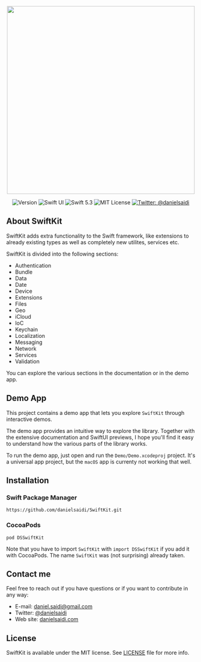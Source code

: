 <p align="center">
    <img src ="Resources/Logo.png" width=500 />
</p>

<p align="center">
    <img src="https://img.shields.io/github/v/release/danielsaidi/SwiftKit?color=%2300550&sort=semver" alt="Version" />
    <img src="https://img.shields.io/badge/platform-SwiftUI-red.svg" alt="Swift UI" />
    <img src="https://img.shields.io/badge/Swift-5.3-orange.svg" alt="Swift 5.3" />
    <img src="https://img.shields.io/github/license/danielsaidi/SwiftKit" alt="MIT License" />
    <a href="https://twitter.com/danielsaidi">
        <img src="https://img.shields.io/badge/contact-@danielsaidi-blue.svg?style=flat" alt="Twitter: @danielsaidi" />
    </a>
</p>


## About SwiftKit

SwiftKit adds extra functionality to the Swift framework, like extensions to already existing types as well as completely new utilites, services etc. 

SwiftKit is divided into the following sections:

* Authentication
* Bundle
* Data
* Date
* Device
* Extensions
* Files
* Geo
* iCloud
* IoC
* Keychain
* Localization
* Messaging
* Network
* Services
* Validation

You can explore the various sections in the documentation or in the demo app.


## Demo App

This project contains a demo app that lets you explore `SwiftKit` through interactive demos. 

The demo app provides an intuitive way to explore the library. Together with the extensive documentation and SwiftUI previews, I hope you'll find it easy to understand how the various parts of the library works.

To run the demo app, just open and run the `Demo/Demo.xcodeproj` project. It's a universal app project, but the `macOS` app is currenty not working that well.


## Installation

### Swift Package Manager

```
https://github.com/danielsaidi/SwiftKit.git
```

### CocoaPods

```
pod DSSwiftKit
```

Note that you have to import `SwiftKit` with `import DSSwiftKit` if you add it with CocoaPods. The name `SwiftKit` was (not surprising) already taken.


## Contact me

Feel free to reach out if you have questions or if you want to contribute in any way:

* E-mail: [daniel.saidi@gmail.com][Email]
* Twitter: [@danielsaidi][Twitter]
* Web site: [danielsaidi.com][Website]


## License

SwiftKit is available under the MIT license. See [LICENSE][License] file for more info.

[Email]: mailto:daniel.saidi@gmail.com
[Twitter]: http://www.twitter.com/danielsaidi
[Website]: http://www.danielsaidi.com

[GitHub]: https://github.com/danielsaidi/SwiftKit
[License]: https://github.com/danielsaidi/SwiftKit/blob/master/LICENSE
